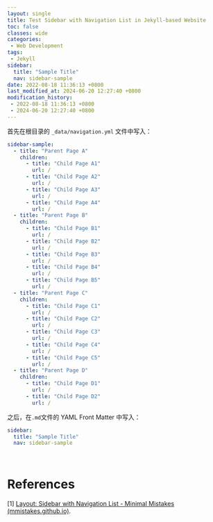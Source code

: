 ```yaml
---
layout: single
title: Test Sidebar with Navigation List in Jekyll-based Website
toc: false
classes: wide
categories:
 - Web Development
tags: 
 - Jekyll
sidebar:
  title: "Sample Title"
  nav: sidebar-sample
date: 2022-08-18 11:36:13 +0800
last_modified_at: 2024-06-20 12:27:40 +0800
modification_history:
 - 2022-08-18 11:36:13 +0800
 - 2024-06-20 12:27:40 +0800
---
```


首先在根目录的 `_data/navigation.yml` 文件中写入：

```yaml
sidebar-sample:
  - title: "Parent Page A"
    children:
      - title: "Child Page A1"
        url: /
      - title: "Child Page A2"
        url: /
      - title: "Child Page A3"
        url: /
      - title: "Child Page A4"
        url: /
  - title: "Parent Page B"
    children:
      - title: "Child Page B1"
        url: /
      - title: "Child Page B2"
        url: /
      - title: "Child Page B3"
        url: /
      - title: "Child Page B4"
        url: /
      - title: "Child Page B5"
        url: /
  - title: "Parent Page C"
    children:
      - title: "Child Page C1"
        url: /
      - title: "Child Page C2"
        url: /
      - title: "Child Page C3"
        url: /
      - title: "Child Page C4"
        url: /
      - title: "Child Page C5"
        url: /
  - title: "Parent Page D"
    children:
      - title: "Child Page D1"
        url: /
      - title: "Child Page D2"
        url: /
```

之后，在`.md`文件的 YAML Front Matter 中写入：

```yaml
sidebar:
  title: "Sample Title"
  nav: sidebar-sample
```

<br>

# References

[1] [Layout: Sidebar with Navigation List - Minimal Mistakes (mmistakes.github.io)](https://mmistakes.github.io/minimal-mistakes/layout-sidebar-nav-list/).